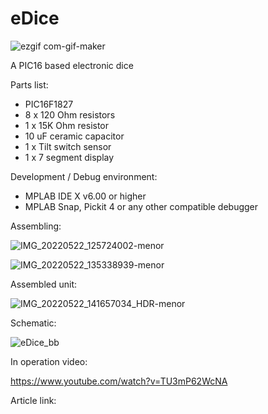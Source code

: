 # eDice

![ezgif com-gif-maker](https://user-images.githubusercontent.com/38574378/170553703-cf26cf33-c5e6-40e7-b5c3-eb81c74b5018.gif)


A PIC16 based electronic dice

Parts list:

- PIC16F1827
- 8 x 120 Ohm resistors
- 1 x 15K Ohm resistor
- 10 uF ceramic capacitor
- 1 x Tilt switch sensor
- 1 x 7 segment display

Development / Debug environment:

- MPLAB IDE X v6.00 or higher
- MPLAB Snap, Pickit 4 or any other compatible debugger

Assembling:

![IMG_20220522_125724002-menor](https://user-images.githubusercontent.com/38574378/170551605-fd87c889-674e-4222-b5f1-0f572d479fe3.jpg)


![IMG_20220522_135338939-menor](https://user-images.githubusercontent.com/38574378/170551615-773537d6-a4aa-4b22-a86e-04d5988e0b6d.jpg)

Assembled unit:

![IMG_20220522_141657034_HDR-menor](https://user-images.githubusercontent.com/38574378/170551686-822d9786-a2b6-4475-a7d4-91f778c24795.jpg)

Schematic:

![eDice_bb](https://user-images.githubusercontent.com/38574378/170551748-31e15003-0f0d-451e-afce-1676015cd3fe.jpg)

In operation video:

https://www.youtube.com/watch?v=TU3mP62WcNA


Article link:
